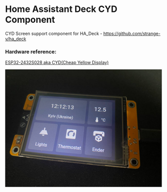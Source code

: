 # Home Assistant Deck CYD Component


CYD Screen support component for HA_Deck - https://github.com/strange-v/ha_deck

### Hardware reference:
[ESP32-2432S028 aka CYD(Cheap Yellow Display)](https://ali.ski/vNTYds)

![](/images/ha-deck-cyd.jpg)

